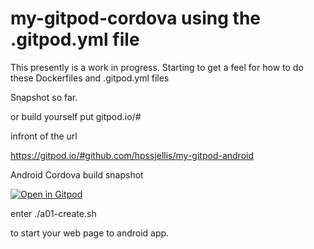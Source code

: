 # my-gitpod-cordova using the .gitpod.yml file


This presently is a work in progress. Starting to get a feel for how to do these Dockerfiles and .gitpod.yml files


Snapshot so far.



or build yourself put 
gitpod.io/# 

infront of the url

https://gitpod.io/#github.com/hpssjellis/my-gitpod-android



Android Cordova build snapshot

[![Open in Gitpod](https://gitpod.io/button/open-in-gitpod.svg)](https://gitpod.io#snapshot/ee9707f4-b15d-4c06-906a-88d128500dbb)


enter ./a01-create.sh 

to start your web page to android app.


